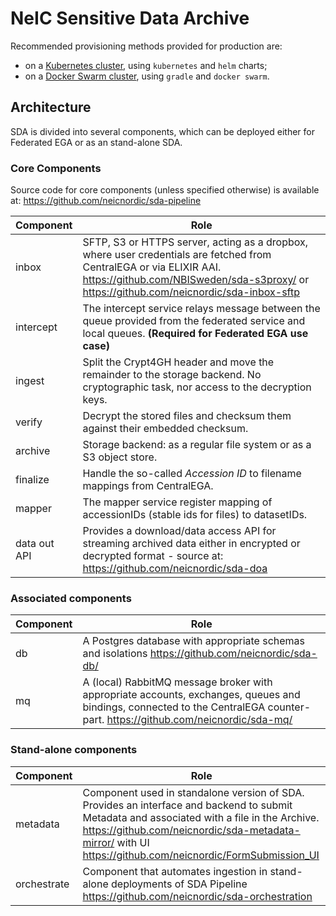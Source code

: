 # NeIC Sensitive Data Archive

Recommended provisioning methods provided for production are:

* on a [Kubernetes cluster](https://github.com/neicnordic/sda-helm/), using `kubernetes` and `helm` charts;
* on a [Docker Swarm cluster](https://github.com/neicnordic/LocalEGA-deploy-swarm), using `gradle` and `docker swarm`.

## Architecture

SDA is divided into several components, which can be deployed either for Federated EGA or as an stand-alone SDA.

### Core Components

Source code for core components (unless specified otherwise) is available at: https://github.com/neicnordic/sda-pipeline 

| Component     | Role |
|---------------|------|
| inbox         | SFTP, S3 or HTTPS server, acting as a dropbox, where user credentials are fetched from CentralEGA or via ELIXIR AAI. https://github.com/NBISweden/sda-s3proxy/ or https://github.com/neicnordic/sda-inbox-sftp |
| intercept     | The intercept service relays message between the queue provided from the federated service and local queues. **(Required for Federated EGA use case)** |
| ingest        | Split the Crypt4GH header and move the remainder to the storage backend. No cryptographic task, nor access to the decryption keys. |
| verify        | Decrypt the stored files and checksum them against their embedded checksum. |
| archive       | Storage backend: as a regular file system or as a S3 object store. |
| finalize      | Handle the so-called _Accession ID_ to filename mappings from CentralEGA. |
| mapper        | The mapper service register mapping of accessionIDs (stable ids for files) to datasetIDs. |
| data out API  | Provides a download/data access API for streaming archived data either in encrypted or decrypted format - source at: https://github.com/neicnordic/sda-doa |

### Associated components

| Component     | Role |
|---------------|------|
| db            | A Postgres database with appropriate schemas and isolations https://github.com/neicnordic/sda-db/ |
| mq            | A (local) RabbitMQ message broker with appropriate accounts, exchanges, queues and bindings, connected to the CentralEGA counter-part. https://github.com/neicnordic/sda-mq/ |


### Stand-alone components

| Component     | Role |
|---------------|------|
| metadata      | Component used in standalone version of SDA. Provides an interface and backend to submit Metadata and associated with a file in the Archive. https://github.com/neicnordic/sda-metadata-mirror/ with UI https://github.com/neicnordic/FormSubmission_UI |
| orchestrate   | Component that automates ingestion in stand-alone deployments of SDA Pipeline https://github.com/neicnordic/sda-orchestration |
